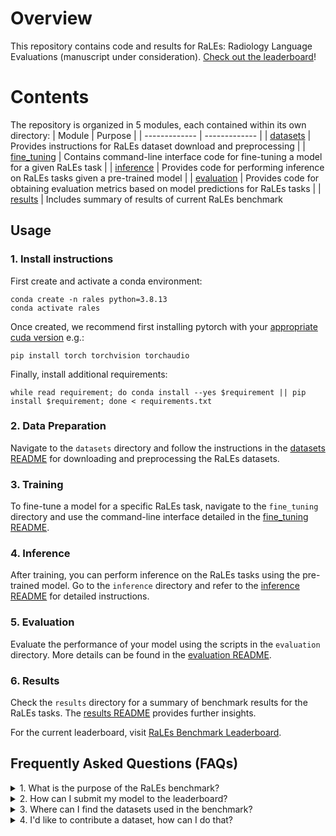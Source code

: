 # Overview
This repository contains code and results for RaLEs: Radiology Language Evaluations (manuscript under consideration). [Check out the leaderboard](https://ralesbenchmark.github.io)!

# Contents
The repository is organized in 5 modules, each contained within its own directory: 
| Module  | Purpose |
| ------------- | ------------- |
| [datasets](datasets)  | Provides instructions for RaLEs dataset download and preprocessing  |
| [fine_tuning](fine_tuning)  | Contains command-line interface code for fine-tuning a model for a given RaLEs task  |
| [inference](inference) | Provides code for performing inference on RaLEs tasks given a pre-trained model |
| [evaluation](evaluation) | Provides code for obtaining evaluation metrics based on model predictions for RaLEs tasks |
| [results](results) | Includes summary of results of current RaLEs benchmark 

## Usage

### 1. Install instructions
First create and activate a conda environment:
```
conda create -n rales python=3.8.13
conda activate rales
```

Once created, we recommend first installing pytorch with your [appropriate cuda version](https://pytorch.org/get-started/previous-versions/) e.g.:
```
pip install torch torchvision torchaudio 
```

Finally, install additional requirements:
```
while read requirement; do conda install --yes $requirement || pip install $requirement; done < requirements.txt
```

### 2. Data Preparation
Navigate to the `datasets` directory and follow the instructions in the [datasets README](datasets/README.md) for downloading and preprocessing the RaLEs datasets.

### 3. Training
To fine-tune a model for a specific RaLEs task, navigate to the `fine_tuning` directory and use the command-line interface detailed in the [fine_tuning README](fine_tuning/README.md).

### 4. Inference
After training, you can perform inference on the RaLEs tasks using the pre-trained model. Go to the `inference` directory and refer to the [inference README](inference/README.md) for detailed instructions.

### 5. Evaluation
Evaluate the performance of your model using the scripts in the `evaluation` directory. More details can be found in the [evaluation README](evaluation/README.md).

### 6. Results
Check the `results` directory for a summary of benchmark results for the RaLEs tasks. The [results README](results/README.md) provides further insights.

For the current leaderboard, visit [RaLEs Benchmark Leaderboard](https://ralesbenchmark.github.io).

## Frequently Asked Questions (FAQs)

<details>
  <summary>1. What is the purpose of the RaLEs benchmark?</summary>
  
  The RaLEs benchmark is designed to evaluate models on various radiology language tasks. It provides a standardized dataset and evaluation metrics to compare the performance of different models in a consistent manner.
  
</details>

<details>
  <summary>2. How can I submit my model to the leaderboard?</summary>
  
  To submit your model to the leaderboard, follow the submission process detailed in the [results README](results/README.md). Ensure you provide all the required details in the submission form.
  
</details>

<details>
  <summary>3. Where can I find the datasets used in the benchmark?</summary>
  
  The datasets can be accessed from the [datasets directory](datasets/README.md). Detailed instructions on downloading and preprocessing each dataset are provided there.
  
</details>

<details>
  <summary>4. I'd like to contribute a dataset, how can I do that?</summary>
  
  New dataset submissions are more than welcome. Full instructions for how to format and submit a dataset can be found in the [datasets directory](datasets/README.mddatasets/README.md#adding-a-dataset-to-the-rales-benchmark). 
  
</details>


